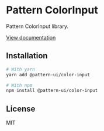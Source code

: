 # Pattern ColorInput

Pattern ColorInput library.

[View documentation](https://pattern.icu/)

## Installation

```sh
# With yarn
yarn add @pattern-ui/color-input

# With npm
npm install @pattern-ui/color-input
```

## License

MIT
